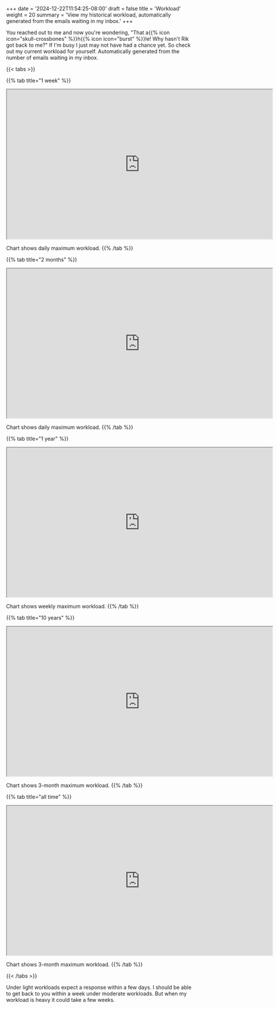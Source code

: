 +++
date = '2024-12-22T11:54:25-08:00'
draft = false
title = 'Workload'
weight = 20
summary = 'View my historical workload, automatically generated from the emails waiting in my inbox.'
+++


You reached out to me and now you're wondering, "That a{{% icon icon="skull-crossbones" %}}h{{% icon icon="burst" %}}le! Why hasn't Rik got back to me?"  If I'm busy I just may not have had a chance yet.  So check out my current workload for yourself.  Automatically generated from the number of emails waiting in my inbox.

{{< tabs >}}

<!-- for embed code: Google Drive on web > double-click image > Open in new window > Embed item... [Rik, 2024-12-23] -->

{{% tab title="1 week" %}}
<iframe src="https://drive.google.com/file/d/10OjnUTLgN2oJVSwtxKNhNCpumJW4P038/preview" width="720" height="405" allow="autoplay"></iframe>

Chart shows daily maximum workload. 
{{% /tab %}}

{{% tab title="2 months" %}}
<iframe src="https://drive.google.com/file/d/109tit7HG_2U_HVCEkAJPaO8Patlb-Dbn/preview" width="720" height="405" allow="autoplay"></iframe>

Chart shows daily maximum workload. 
{{% /tab %}}

{{% tab title="1 year" %}}
<iframe src="https://drive.google.com/file/d/11PuT5Gdo7nfPBXkwcNn1xCNtgZzP1JH-/preview" width="720" height="405" allow="autoplay"></iframe>

Chart shows weekly maximum workload. 
{{% /tab %}}

{{% tab title="10 years" %}}
<iframe src="https://drive.google.com/file/d/11U7FtLED_vDaiFjaxSPg99OkknBwlOfW/preview" width="720" height="405" allow="autoplay"></iframe>

Chart shows 3-month maximum workload. 
{{% /tab %}}

{{% tab title="all time" %}}
<iframe src="https://drive.google.com/file/d/11TnjNff9DnS6UJnslzA4eCsuSy8gG3BS/preview" width="720" height="405" allow="autoplay"></iframe>

Chart shows 3-month maximum workload. 
{{% /tab %}}

{{< /tabs >}}

Under light workloads expect a response within a few days.  I should be able to get back to you within a week under moderate workloads.  But when my workload is heavy it could take a few weeks.